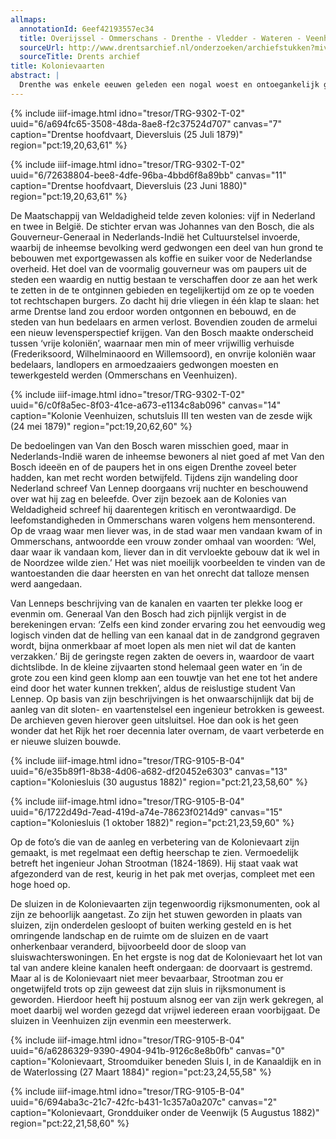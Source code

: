 ```yaml
---
allmaps:
  annotationId: 6eef42193557ec34
  title: Overijssel - Ommerschans - Drenthe - Vledder - Wateren - Veenhuizen gedeeltelijk verkleurde kopie (1870)
  sourceUrl: http://www.drentsarchief.nl/onderzoeken/archiefstukken?mivast=34&mizig=187&miadt=34&miaet=185&micode=0181&minr=10430607&miview=ldt
  sourceTitle: Drents archief
title: Kolonievaarten
abstract: |
  Drenthe was enkele eeuwen geleden een nogal woest en ontoegankelijk gebied dat je als vreemdeling liever vermeed. De provincie bestond vrijwel geheel uit woeste gronden, veelal bestaande uit dikke pakken veen. Het zuidwestelijk kwart van de provincie, met dorpjes als Dwingelo, Beilen, Vledder en Hogersmilde, werd doorsneden door tal van kleine riviertjes. In de zestiende eeuw al werd daar veen afgegraven dat gebruikt werd als brandstof in de Hollandse steden. Voor de afvoer van de turf voldeden deze riviertjes niet of nauwelijks. Daarom gingen net als elders de ontginners over tot het graven van kanalen. Het belangrijkste kanaal werd steeds verder in noordelijke richting gegraven en werd eerst Smildervaart en later Drentse Hoofdvaart genoemd. In 1780 werd het kanaal tot Assen verlengd. Op de Hoofdvaart komen diverse zijkanalen uit. Eén ervan is de Norgervaart die in 1823 werd verlengd tot Veenhuizen, een van de zogenoemde ‘Kolonies van Weldadigheid’. De Kolonievaart is omstreeks 1880 verbeterd en verbonden met de Haulerwijkstervaart.
---
```


{% include iiif-image.html idno="tresor/TRG-9302-T-02" uuid="6/a694fc65-3508-48da-8ae8-f2c37524d707" canvas="7" caption="Drentse hoofdvaart, Dieversluis (25 Juli 1879)" region="pct:19,20,63,61" %}

{% include iiif-image.html idno="tresor/TRG-9302-T-02" uuid="6/72638804-bee8-4dfe-96ba-4bbd6f8a89bb" canvas="11" caption="Drentse hoofdvaart, Dieversluis (23 Juni 1880)" region="pct:19,20,63,61" %}

De Maatschappij van Weldadigheid telde zeven kolonies: vijf in Nederland en twee in België. De stichter ervan was Johannes van den Bosch, die als Gouverneur-Generaal in Nederlands-Indië het Cultuurstelsel invoerde, waarbij de inheemse bevolking werd gedwongen een deel van hun grond te bebouwen met exportgewassen als koffie en suiker voor de Nederlandse overheid. Het doel van de voormalig gouverneur was om paupers uit de steden een waardig en nuttig bestaan te verschaffen door ze aan het werk te zetten in de te ontginnen gebieden en tegelijkertijd om ze op te voeden tot rechtschapen burgers. Zo dacht hij drie vliegen in één klap te slaan: het arme Drentse land zou erdoor worden ontgonnen en bebouwd, en de steden van hun bedelaars en armen verlost. Bovendien zouden de armelui een nieuw levensperspectief krijgen. Van den Bosch maakte onderscheid tussen ‘vrije koloniën’, waarnaar men min of meer vrijwillig verhuisde (Frederiksoord, Wilhelminaoord en Willemsoord), en onvrije koloniën waar bedelaars, landlopers en armoedzaaiers gedwongen moesten en tewerkgesteld werden (Ommerschans en Veenhuizen).

{% include iiif-image.html idno="tresor/TRG-9302-T-02" uuid="6/c0f8a5ec-8f03-41ce-a673-e1134c8ab096" canvas="14" caption="Kolonie Veenhuizen, schutsluis III ten westen van de zesde wijk (24 mei 1879)" region="pct:19,20,62,60" %}

De bedoelingen van Van den Bosch waren misschien goed, maar in Nederlands-Indië waren de inheemse bewoners al niet goed af met Van den Bosch ideeën en of de paupers het in ons eigen Drenthe zoveel beter hadden, kan met recht worden betwijfeld. Tijdens zijn wandeling door Nederland schreef Van Lennep doorgaans vrij nuchter en beschouwend over wat hij zag en beleefde. Over zijn bezoek aan de Kolonies van Weldadigheid schreef hij daarentegen kritisch en verontwaardigd. De leefomstandigheden in Ommerschans waren volgens hem mensonterend. Op de vraag waar men liever was, in de stad waar men vandaan kwam of in Ommerschans, antwoordde een vrouw zonder omhaal van woorden: ‘Wel, daar waar ik vandaan kom, liever dan in dit vervloekte gebouw dat ik wel in de Noordzee wilde zien.’ Het was niet moeilijk voorbeelden te vinden van de wantoestanden die daar heersten en van het onrecht dat talloze mensen werd aangedaan.

Van Lenneps beschrijving van de kanalen en vaarten ter plekke loog er evenmin om. Generaal Van den Bosch had zich pijnlijk vergist in de berekeningen ervan: ‘Zelfs een kind zonder ervaring zou het eenvoudig weg logisch vinden dat de helling van een kanaal dat in de zandgrond gegraven wordt, bijna onmerkbaar af moet lopen als men niet wil dat de kanten verzakken.’ Bij de geringste regen zakten de oevers in, waardoor de vaart dichtslibde. In de kleine zijvaarten stond helemaal geen water en ‘in de grote zou een kind geen klomp aan een touwtje van het ene tot het andere eind door het water kunnen trekken’, aldus de reislustige student Van Lennep. Op basis van zijn beschrijvingen is het onwaarschijnlijk dat bij de aanleg van dit sloten- en vaartenstelsel een ingenieur betrokken is geweest. De archieven geven hierover geen uitsluitsel. Hoe dan ook is het geen wonder dat het Rijk het roer decennia later overnam, de vaart verbeterde en er nieuwe sluizen bouwde.

{% include iiif-image.html idno="tresor/TRG-9105-B-04" uuid="6/e35b89f1-8b38-4d06-a682-df20452e6303" canvas="13" caption="Koloniesluis (30 augustus 1882)" region="pct:21,23,58,60" %}

{% include iiif-image.html idno="tresor/TRG-9105-B-04" uuid="6/1722d49d-7ead-419d-a74e-78623f0214d9" canvas="15" caption="Koloniesluis (1 oktober 1882)" region="pct:21,23,59,60" %}

Op de foto’s die van de aanleg en verbetering van de Kolonievaart zijn gemaakt, is met regelmaat een deftig heerschap te zien. Vermoedelijk betreft het ingenieur Johan Strootman (1824-1869). Hij staat vaak wat afgezonderd van de rest, keurig in het pak met overjas, compleet met een hoge hoed op.

De sluizen in de Kolonievaarten zijn tegenwoordig rijksmonumenten, ook al zijn ze behoorlijk aangetast. Zo zijn het stuwen geworden in plaats van sluizen, zijn onderdelen gesloopt of buiten werking gesteld en is het omringende landschap en de ruimte om de sluizen en de vaart onherkenbaar veranderd, bijvoorbeeld door de sloop van sluiswachterswoningen. En het ergste is nog dat de Kolonievaart het lot van tal van andere kleine kanalen heeft ondergaan: de doorvaart is gestremd. Maar al is de Kolonievaart niet meer bevaarbaar, Strootman zou er ongetwijfeld trots op zijn geweest dat zijn sluis in rijksmonument is geworden. Hierdoor heeft hij postuum alsnog eer van zijn werk gekregen, al moet daarbij wel worden gezegd dat vrijwel iedereen eraan voorbijgaat. De sluizen in Veenhuizen zijn evenmin een meesterwerk.

{% include iiif-image.html idno="tresor/TRG-9105-B-04" uuid="6/a6286329-9390-4904-941b-9126c8e8b0fb" canvas="0" caption="Kolonievaart, Stroomduiker beneden Sluis I, in de Kanaaldijk en in de Waterlossing (27 Maart 1884)" region="pct:23,24,55,58" %}

{% include iiif-image.html idno="tresor/TRG-9105-B-04" uuid="6/694aba3c-21c7-42fc-b431-1c357a0a207c" canvas="2" caption="Kolonievaart, Grondduiker onder de Veenwijk (5 Augustus 1882)" region="pct:22,21,58,60" %}